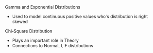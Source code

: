 Gamma and Exponential Distributions
* Used to model continuous positive values who's distribution is right skewed

Chi-Square Distribution
* Plays an important role in Theory
* Connections to Normal, t, F distributions
